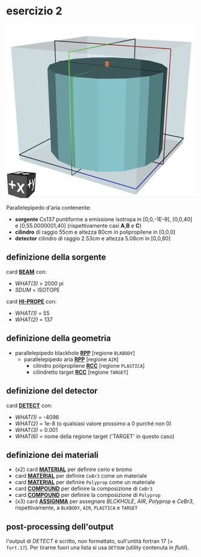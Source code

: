 # esercizio 2

![Render VTK](render_vtk.png)

Parallelepipedo d'aria contenente:
  - **sorgente** Cs137 puntiforme a emissione isotropa in [0,0,-1E-9], [0,0,40] e [0,55.0000001,40] (rispettivamente casi **A**,**B** e **C**)
  - **cilindro** di raggio 55cm e altezza 80cm in polipropilene in [0,0,0]
  - **detector** cilindro di raggio 2.53cm e altezza 5.08cm in [0,0,80]

## definizione della sorgente

card [**BEAM**](http://www.fluka.org/content/manuals/online/BEAM.html) con:
 - *WHAT(3)* > 2000 pi
 - *SDUM* = ISOTOPE

card [**HI-PROPE**](http://www.fluka.org/content/manuals/online/HI-PROPE.html) con:
 - *WHAT(1)* = 55
 - *WHAT(2)* = 137

## definizione della geometria

- parallelepipedo blackhole [**RPP**](http://www.fluka.org/content/manuals/online/RPP.html) [regione `BLKBODY`]
  - parallelepipedo aria [**RPP**](http://www.fluka.org/content/manuals/online/RPP.html) [regione `AIR`]
    - cilindro polipropilene [**RCC**](http://www.fluka.org/content/manuals/online/RCC.html) [regione `PLASTICA`]
    - cilindretto target [**RCC**](http://www.fluka.org/content/manuals/online/RCC.html) [regione `TARGET`]

## definizione del detector

 card [**DETECT**](http://www.fluka.org/content/manuals/online/DETECT.html) con:
  - *WHAT(1)* = -4096
  - *WHAT(2)* = 1e-8 (o qualsiasi valore prossimo a 0 purché non 0)
  - *WHAT(3)* = 0.001
  - *WHAT(6)* = nome della regione target ('TARGET' in questo caso)

## definizione dei materiali
  - (x2) card [**MATERIAL**](http://www.fluka.org/content/manuals/online/MATERIAL.html) per definire cerio e bromo
  - card [**MATERIAL**](http://www.fluka.org/content/manuals/online/MATERIAL.html) per definire `CeBr3` come un materiale
  - card [**MATERIAL**](http://www.fluka.org/content/manuals/online/MATERIAL.html) per definire `Polyprop` come un materiale
  - card [**COMPOUND**](http://www.fluka.org/content/manuals/online/COMPOUND.html) per definire la composizione di `CeBr3`
  - card [**COMPOUND**](http://www.fluka.org/content/manuals/online/COMPOUND.html) per definire la composizione di `Polyprop`
  - (x3) card [**ASSIGNMA**](http://www.fluka.org/content/manuals/online/ASSIGNMA.html) per assegnare *BLCKHOLE*, *AIR*, *Polyprop* e *CeBr3*, rispettivamente, a `BLKBODY`, `AIR`, `PLASTICA` e `TARGET`

## post-processing dell'output

l'output di *DETECT* è scritto, non formattato, sull'untità fortran 17 (= `fort.17`). Per tirarne fuori una lista si usa `DETSUW` (utility contenuta in *flutil*).
